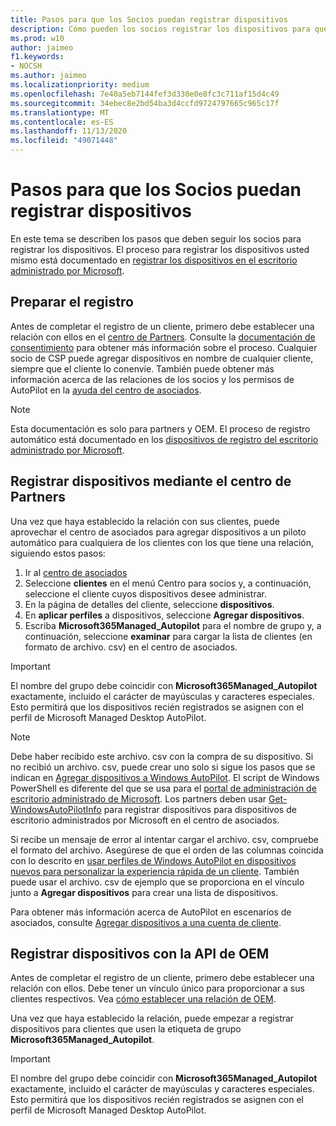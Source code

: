 ```yaml
---
title: Pasos para que los Socios puedan registrar dispositivos
description: Cómo pueden los socios registrar los dispositivos para que puedan ser administrados por el escritorio administrado por Microsoft
ms.prod: w10
author: jaimeo
f1.keywords:
- NOCSH
ms.author: jaimeo
ms.localizationpriority: medium
ms.openlocfilehash: 7e40a5eb7144fef3d330e0e8fc3c711af15d4c49
ms.sourcegitcommit: 34ebec8e2bd54ba3d4ccfd9724797665c965c17f
ms.translationtype: MT
ms.contentlocale: es-ES
ms.lasthandoff: 11/13/2020
ms.locfileid: "49071448"
---
```

# <a name="steps-for-partners-to-register-devices"></a>Pasos para que los Socios puedan registrar dispositivos


En este tema se describen los pasos que deben seguir los socios para registrar los dispositivos. El proceso para registrar los dispositivos usted mismo está documentado en [registrar los dispositivos en el escritorio administrado por Microsoft](register-devices-self.md).



## <a name="prepare-for-registration"></a>Preparar el registro 
Antes de completar el registro de un cliente, primero debe establecer una relación con ellos en el [centro de Partners](https://partner.microsoft.com/dashboard). Consulte la [documentación de consentimiento](https://docs.microsoft.com/windows/deployment/windows-autopilot/registration-auth#csp-authorization) para obtener más información sobre el proceso. Cualquier socio de CSP puede agregar dispositivos en nombre de cualquier cliente, siempre que el cliente lo conenvíe. También puede obtener más información acerca de las relaciones de los socios y los permisos de AutoPilot en la [ayuda del centro de asociados](https://docs.microsoft.com/partner-center/customers_revoke_admin_privileges#windows-autopilot).


> [!NOTE]
> Esta documentación es solo para partners y OEM. El proceso de registro automático está documentado en los [dispositivos de registro del escritorio administrado por Microsoft](register-devices-self.md).


## <a name="register-devices-by-using-partner-center"></a>Registrar dispositivos mediante el centro de Partners

Una vez que haya establecido la relación con sus clientes, puede aprovechar el centro de asociados para agregar dispositivos a un piloto automático para cualquiera de los clientes con los que tiene una relación, siguiendo estos pasos:

1. Ir al [centro de asociados](https://partner.microsoft.com/dashboard)
2. Seleccione **clientes** en el menú Centro para socios y, a continuación, seleccione el cliente cuyos dispositivos desee administrar.
3. En la página de detalles del cliente, seleccione **dispositivos**.
4. En **aplicar perfiles** a dispositivos, seleccione **Agregar dispositivos**.
5. Escriba **Microsoft365Managed_Autopilot** para el nombre de grupo y, a continuación, seleccione **examinar** para cargar la lista de clientes (en formato de archivo. csv) en el centro de asociados.


> [!IMPORTANT]
> El nombre del grupo debe coincidir con **Microsoft365Managed_Autopilot** exactamente, incluido el carácter de mayúsculas y caracteres especiales. Esto permitirá que los dispositivos recién registrados se asignen con el perfil de Microsoft Managed Desktop AutoPilot.

>[!NOTE]
> Debe haber recibido este archivo. csv con la compra de su dispositivo. Si no recibió un archivo. csv, puede crear uno solo si sigue los pasos que se indican en [Agregar dispositivos a Windows AutoPilot](https://docs.microsoft.com/windows/deployment/windows-autopilot/add-devices#collecting-the-hardware-id-from-existing-devices-using-powershell). El script de Windows PowerShell es diferente del que se usa para el [portal de administración de escritorio administrado de Microsoft](https://docs.microsoft.com/microsoft-365/managed-desktop/get-started/register-devices-self?view=o365-worldwide#obtain-the-hardware-hash). Los partners deben usar [Get-WindowsAutoPilotInfo](https://www.powershellgallery.com/packages/Get-WindowsAutoPilotInfo) para registrar dispositivos para dispositivos de escritorio administrados por Microsoft en el centro de asociados.

Si recibe un mensaje de error al intentar cargar el archivo. csv, compruebe el formato del archivo. Asegúrese de que el orden de las columnas coincida con lo descrito en [usar perfiles de Windows AutoPilot en dispositivos nuevos para personalizar la experiencia rápida de un cliente](https://docs.microsoft.com/partner-center/autopilot#add-devices-to-a-customers-account). También puede usar el archivo. csv de ejemplo que se proporciona en el vínculo junto a **Agregar dispositivos** para crear una lista de dispositivos. 

Para obtener más información acerca de AutoPilot en escenarios de asociados, consulte [Agregar dispositivos a una cuenta de cliente](https://docs.microsoft.com/partner-center/autopilot#add-devices-to-a-customers-account).


## <a name="register-devices-by-using-the-oem-api"></a>Registrar dispositivos con la API de OEM

Antes de completar el registro de un cliente, primero debe establecer una relación con ellos. Debe tener un vínculo único para proporcionar a sus clientes respectivos. Vea [cómo establecer una relación de OEM](https://docs.microsoft.com/windows/deployment/windows-autopilot/registration-auth#oem-authorization).

Una vez que haya establecido la relación, puede empezar a registrar dispositivos para clientes que usen la etiqueta de grupo **Microsoft365Managed_Autopilot**.

> [!IMPORTANT]
> El nombre del grupo debe coincidir con **Microsoft365Managed_Autopilot** exactamente, incluido el carácter de mayúsculas y caracteres especiales. Esto permitirá que los dispositivos recién registrados se asignen con el perfil de Microsoft Managed Desktop AutoPilot.
